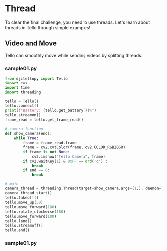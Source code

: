 # Thread
To clear the final challenge, you need to use threads. Let's learn about threads in Tello through simple examples!
## Video and Move
Tello can smoothly move while sending videos by splitting threads.
### sample01.py
```python
from djitellopy import Tello
import cv2
import time
import threading

tello = Tello()
tello.connect()
print(f"Battery: {tello.get_battery()}%")
tello.streamon()
frame_read = tello.get_frame_read()

# camera function
def show_camera(end):
    while True:
        frame = frame_read.frame
        frame = cv2.cvtColor(frame, cv2.COLOR_RGB2BGR)
        if frame is not None:
            cv2.imshow("Tello Camera", frame)
        if cv2.waitKey(1) & 0xFF == ord('q') :
            break
        if end == 0:
            break

# main
camera_thread = threading.Thread(target=show_camera,args=(1,), daemon=True)
camera_thread.start()
tello.takeoff()
tello.move_up(50)
tello.move_forward(100)
tello.rotate_clockwise(180)          
tello.move_forward(100)
tello.land()
tello.streamoff()
tello.end()
```
### sample01.py
